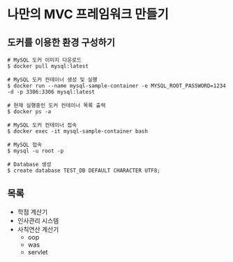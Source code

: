 # 나만의 MVC 프레임워크 만들기

## 도커를 이용한 환경 구성하기

```shell
# MySQL 도커 이미지 다운로드
$ docker pull mysql:latest

# MySQL 도커 컨테이너 생성 및 실행
$ docker run --name mysql-sample-container -e MYSQL_ROOT_PASSWORD=1234 -d -p 3306:3306 mysql:latest

# 현재 실행중인 도커 컨테이너 목록 출력
$ docker ps -a

# MySQL 도커 컨테이너 접속
$ docker exec -it mysql-sample-container bash

# MySQL 접속
$ mysql -u root -p

# Database 생성
$ create database TEST_DB DEFAULT CHARACTER UTF8;
```

## 목록

- 학점 계산기
- 인사관리 시스템
- 사칙연산 계산기
  - oop
  - was
  - servlet
